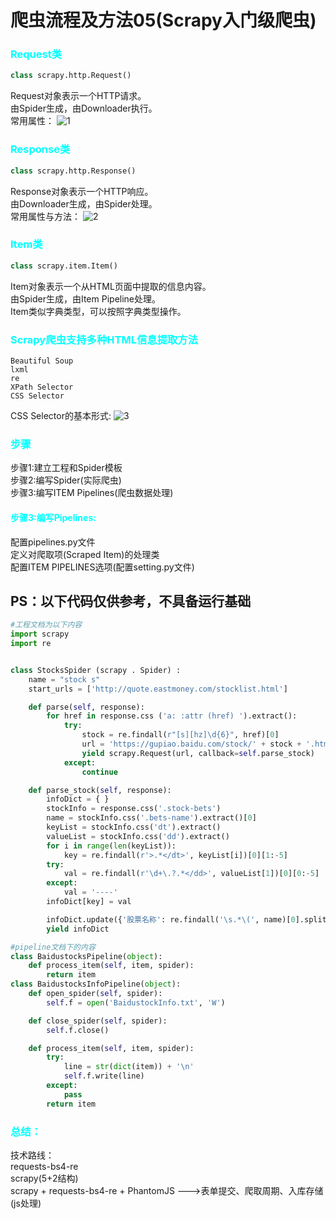 # 爬虫流程及方法05(Scrapy入门级爬虫)

### <font color=cyan>Request类</font>
```python
class scrapy.http.Request()
```
Request对象表示一个HTTP请求。  
由Spider生成，由Downloader执行。  
常用属性：
![1](https://pic.liesio.com/2020/04/19/46edb08266e4f.png)

### <font color=cyan>Response类</font>
```python
class scrapy.http.Response()
```
Response对象表示一个HTTP响应。  
由Downloader生成，由Spider处理。  
常用属性与方法：
![2](https://pic.liesio.com/2020/04/19/584ddc21cbb3c.png)

### <font color=cyan>Item类</font>
```python
class scrapy.item.Item()
```
Item对象表示一个从HTML页面中提取的信息内容。  
由Spider生成，由Item Pipeline处理。  
Item类似字典类型，可以按照字典类型操作。

### <font color=cyan>Scrapy爬虫支持多种HTML信息提取方法</font>
```
Beautiful Soup
lxml
re
XPath Selector
CSS Selector
```
CSS Selector的基本形式:
![3](https://pic.liesio.com/2020/04/19/f685927e4f207.png)

### <font color=cyan>步骤</font>
步骤1:建立工程和Spider模板  
步骤2:编写Spider(实际爬虫)  
步骤3:编写ITEM Pipelines(爬虫数据处理)

#### <font color=cyan>步骤3:编写Pipelines:</font>
配置pipelines.py文件  
定义对爬取项(Scraped Item)的处理类  
配置ITEM PIPELINES选项(配置setting.py文件)  

## PS：以下代码仅供参考，不具备运行基础
```python
#工程文档为以下内容
import scrapy
import re


class StocksSpider (scrapy . Spider) :
    name = "stock s"
    start_urls = ['http://quote.eastmoney.com/stocklist.html']

    def parse(self, response):
        for href in response.css ('a: :attr (href) ').extract():
            try:
                stock = re.findall(r"[s][hz]\d{6}", href)[0]
                url = 'https://gupiao.baidu.com/stock/' + stock + '.html'
                yield scrapy.Request(url, callback=self.parse_stock)
            except:
                continue

    def parse_stock(self, response):
        infoDict = { }
        stockInfo = response.css('.stock-bets')
        name = stockInfo.css('.bets-name').extract()[0]
        keyList = stockInfo.css('dt').extract()
        valueList = stockInfo.css('dd').extract()
        for i in range(len(keyList)):
            key = re.findall(r'>.*</dt>', keyList[i])[0][1:-5]
        try:
            val = re.findall(r'\d+\.?.*</dd>', valueList[1])[0][0:-5]
        except:
            val = '----'
        infoDict[key] = val

        infoDict.update({'股票名称': re.findall('\s.*\(', name)[0].split()[0] + re.findall('\>.*\<', name)[0][1:-1]})
        yield infoDict
```
```python
#pipeline文档下的内容
class BaidustocksPipeline(object):
    def process_item(self, item, spider):
        return item
class BaidustocksInfoPipeline(object):
    def open_spider(self, spider):
        self.f = open('BaidustockInfo.txt', 'W')

    def close_spider(self, spider):
        self.f.close()

    def process_item(self, item, spider):
        try:
            line = str(dict(item)) + '\n'
            self.f.write(line)
        except:
            pass
        return item
```

### <font color=cyan>总结：</font>
技术路线：  
requests-bs4-re      
scrapy(5+2结构)   
scrapy + requests-bs4-re + PhantomJS   --->表单提交、爬取周期、入库存储(js处理)


